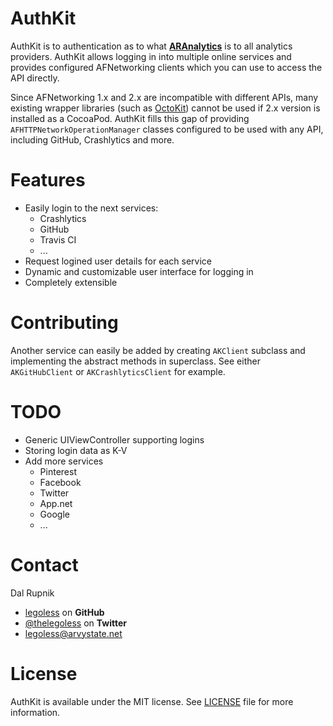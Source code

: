 AuthKit
=======

AuthKit is to authentication as to what [**ARAnalytics**](https://github.com/orta/ARAnalytics) is to all analytics providers. AuthKit allows logging in into multiple online services and provides configured AFNetworking clients which you can use to access the API directly.

Since AFNetworking 1.x and 2.x are incompatible with different APIs, many existing wrapper libraries (such as [OctoKit](https://github.com/octokit/octokit.objc)) cannot be used if 2.x version is installed as a CocoaPod. AuthKit fills this gap of providing `AFHTTPNetworkOperationManager` classes configured to be used with any API, including GitHub, Crashlytics and more.

# Features

- Easily login to the next services:
  - Crashlytics
  - GitHub
  - Travis CI
  - ...
- Request logined user details for each service
- Dynamic and customizable user interface for logging in
- Completely extensible

# Contributing

Another service can easily be added by creating `AKClient` subclass and implementing the abstract methods in superclass. See either `AKGitHubClient` or `AKCrashlyticsClient` for example.

# TODO

- Generic UIViewController supporting logins
- Storing login data as K-V
- Add more services
  - Pinterest
  - Facebook
  - Twitter
  - App.net
  - Google
  - ...

Contact
======

Dal Rupnik

- [legoless](https://github.com/legoless) on **GitHub**
- [@thelegoless](https://twitter.com/thelegoless) on **Twitter**
- [legoless@arvystate.net](mailto:legoless@arvystate.net)

License
======

AuthKit is available under the MIT license. See [LICENSE](https://github.com/Legoless/AuthKit/blob/master/LICENSE) file for more information.
